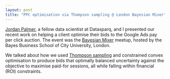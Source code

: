 ```yaml
---
layout: post
title: "PPC optimisation via Thompson sampling @ London Bayesian Mixer"
---
```


[Jordan Palmer](https://www.linkedin.com/in/jordan-palmer/), a fellow data scientist at Datasparq,
and I presented our recent work on helping a client optimise their bids to the Google Ads pay per click auction.
The event was the [Bayesian Mixer](https://www.linkedin.com/company/bayesian-mixer/) meetup,
hosted by the Bayes Business School of City University, London.

We talked about how we used [Thompson sampling](https://play-ml.datasparq.ai/article/thompson_sampling)
and constrained convex optimisation to produce bids that optimally balanced uncertainty 
against the objective to maximise paid-for sessions,
all while falling within financial (ROI) constraints.
